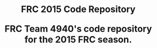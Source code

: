 <h1 align="center">FRC 2015 Code Repository

FRC Team 4940's code repository for the 2015 FRC season.
